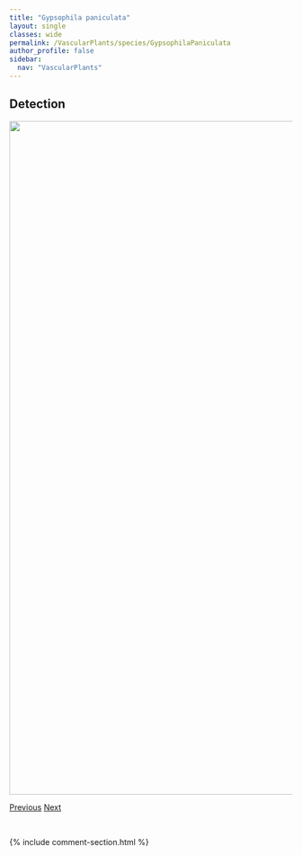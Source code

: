 ```yaml
---
title: "Gypsophila paniculata"
layout: single
classes: wide
permalink: /VascularPlants/species/GypsophilaPaniculata
author_profile: false
sidebar:
  nav: "VascularPlants"
---
```


<h2>Detection</h2>

<a href="https://drive.google.com/uc?export=view&id=1zLlvFxZDPkNPWe-ncSyteeL-ArWiJEEf">
<img src="https://drive.google.com/uc?export=view&id=1zLlvFxZDPkNPWe-ncSyteeL-ArWiJEEf" height = "1200" width = "800">
</a>


<a href="/DevelopmentWebsite/VascularPlants/species/GymnocarpiumDryopteris" class="pagination--pager" title="Gymnocarpium dryopteris">Previous</a> <a href="/DevelopmentWebsite/VascularPlants/species/GypsophilaVaccaria" class="pagination--pager" title="Gypsophila vaccaria">Next</a>

<p>&nbsp;</p>

{% include comment-section.html %}
